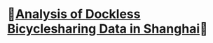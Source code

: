 # 🎉[Analysis of Dockless Bicyclesharing Data in Shanghai](https://github.com/raingrain/analysis-of-dockless-bicyclesharing-data-in-shanghai)🎉
